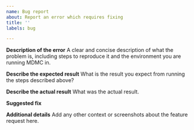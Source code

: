 ```yaml
---
name: Bug report
about: Report an error which requires fixing
title: ''
labels: bug

---
```


**Description of the error**
A clear and concise description of what the problem is, including steps to reproduce it and the environment you are running MDMC in.

**Describe the expected result**
What is the result you expect from running the steps described above?

**Describe the actual result**
What was the actual result.

**Suggested fix**

**Additional details**
Add any other context or screenshots about the feature request here.
